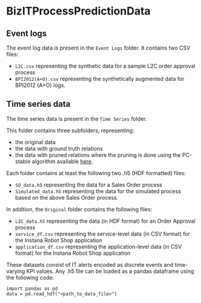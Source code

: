 # BizITProcessPredictionData

## Event logs
The event log data is present in the ```Event Logs``` folder. 
It contains two CSV files:
- ```L2C.csv``` representing the synthetic data for a sample L2C order approval process
- ```BPI2012(A+O).csv``` representing the synthetically augmented data for BPI2012 (A+O) logs.

## Time series data
The time series data is present in the ```Time Series``` folder.

This folder contains three subfolders, representing: 
- the original data
- the data with ground truth relations
- the data with pruned relations where the pruning is done using the PC-stable algorithm available [here](https://github.com/jakobrunge/tigramite).

Each folder contains at least the following two .h5 (HDF formatted) files:
- ```SO_data.h5``` representing the data for a Sales Order process
- ```Simulated_data.h5``` representing the data for the simulated process based on the above Sales Order process.

In addition, the `Original` folder contains the following files:
- ```L2C_data.h5``` representing the data (in HDF format) for an Order Approval process
- ```service_df.csv``` representing the service-level data (in CSV format) for the Instana Robot Shop application
- ```application_df.csv``` representing the application-level data (in CSV format) for the Instana Robot Shop application

These datasets consist of IT alerts encoded as discrete events and time-varying KPI values. Any .h5 file can be loaded as a pandas dataframe using the following code:
```
import pandas as pd
data = pd.read_hdf("<path_to_data_file>")
```
